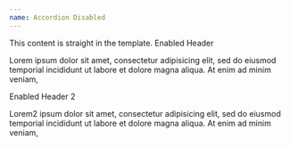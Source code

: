 ```yaml
---
name: Accordion Disabled
---
```

<!-- Accordion-->
<div ng-controller="demoController">
    <accordion close-others="true">
        <accordion-group heading="Disabled Header" is-open="false" is-disabled="true">
            This content is straight in the template.
        </accordion-group>
        <accordion-group is-open="status.open">
            <accordion-heading>
                Enabled Header <i class="pull-right fa" ng-class="{'fa-chevron-down': status.open, 'fa-chevron-right': !status.open}"></i>
            </accordion-heading>
            <p>
                Lorem ipsum dolor sit amet, consectetur adipisicing elit, sed do eiusmod temporial incididunt ut labore et dolore magna aliqua. At enim ad minim veniam,
            </p>
        </accordion-group>
        <accordion-group is-open="status.open2">
            <accordion-heading>
                Enabled Header 2 <i class="pull-right fa" ng-class="{'fa-chevron-down': status.open2, 'fa-chevron-right': !status.open2}"></i>
            </accordion-heading>
            <p>
                Lorem2 ipsum dolor sit amet, consectetur adipisicing elit, sed do eiusmod temporial incididunt ut labore et dolore magna aliqua. At enim ad minim veniam,
            </p>
        </accordion-group>
    </accordion>
</div>
<!-- / Accordion  -->
